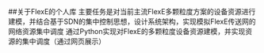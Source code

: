 ##关于FlexE的个人库
主要任务是对当前主流FlexE多颗粒度方案的设备资源进行建模，并结合基于SDN的集中控制思想，设计系统架构，实现模拟FlexE传送网的网络资源集中调度
通过Python实现对FlexE的多颗粒度设备资源建模，并实现资源的集中调度（通过网页展示）
